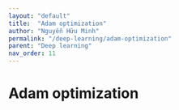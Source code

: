 ```yaml
---
layout: "default"
title:  "Adam optimization"
author: "Nguyễn Hữu Minh"
permalink: "/deep-learning/adam-optimization"
parent: "Deep learning"
nav_order: 11
---
```


# Adam optimization
